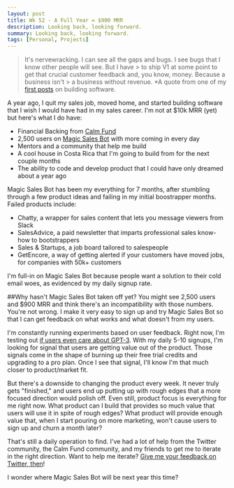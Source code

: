 ```yaml
---
layout: post
title: Wk 52 - A Full Year = $900 MRR
description: Looking back, looking forward.
summary: Looking back, looking forward.
tags: [Personal, Projects]
---
```


> It's nervewracking. I can see all the gaps and bugs. I see bugs that I know other people will see. But I have > to ship V1 at some point to get that crucial customer feedback and, you know, money. Because a business isn't > a business without revenue.
> \*A quote from one of my [first posts](https://ryanpdoyle.com/2020/09/26/early-weeks) on building software.

A year ago, I quit my sales job, moved home, and started building software that I wish I would have had in my sales career. I'm not at \$10k MRR (yet) but here's what I do have:

- Financial Backing from [Calm Fund](https://calmfund.com/)
- 2,500 users on [Magic Sales Bot](https://www.magicsalesbot.com/) with more coming in every day
- Mentors and a community that help me build
- A cool house in Costa Rica that I'm going to build from for the next couple months
- The ability to code and develop product that I could have only dreamed about a year ago

Magic Sales Bot has been my everything for 7 months, after stumbling through a few product ideas and failing in my initial boostrapper months. Failed products include:

- Chatty, a wrapper for sales content that lets you message viewers from Slack
- SalesAdvice, a paid newsletter that imparts professional sales know-how to bootstrappers
- Sales & Startups, a job board tailored to salespeople
- GetEncore, a way of getting alerted if your customers have moved jobs, for companies with 50k+ customers

I'm full-in on Magic Sales Bot because people want a solution to their cold email woes, as evidenced by my daily signup rate.

##Why hasn't Magic Sales Bot taken off yet?
You might see 2,500 users and \$900 MRR and think there's an incompatibility with those numbers. You're not wrong. I make it very easy to sign up and try Magic Sales Bot so that I can get feedback on what works and what doesn't from my users.

I'm constantly running experiments based on user feedback. Right now, I'm testing out [if users even care about GPT-3](https://twitter.com/Ryan___Doyle/status/1430520055255769091]). With my daily 5-10 signups, I'm looking for signal that users are getting value out of the product. Those signals come in the shape of burning up their free trial credits and upgrading to a pro plan. Once I see that signal, I'll know I'm that much closer to product/market fit.

But there's a downside to changing the product every week. It never truly gets "finished," and users end up putting up with rough edges that a more focused direction would polish off. Even still, product focus is everything for me right now. What product can I build that provides so much value that users will use it in spite of rough edges? What product will provide enough value that, when I start pouring on more marketing, won't cause users to sign up and churn a month later?

That's still a daily operation to find. I've had a lot of help from the Twitter community, the Calm Fund community, and my friends to get me to iterate in the right direction. Want to help me iterate? [Give me your feedback on Twitter, then](https://twitter.com/Ryan___Doyle)!

I wonder where Magic Sales Bot will be next year this time?
